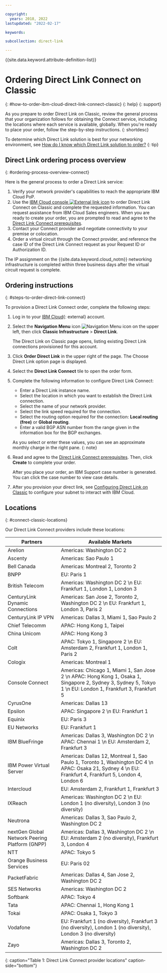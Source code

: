 ```yaml
---

copyright:
  years: 2018, 2022
lastupdated: "2022-02-17"

keywords:

subcollection: direct-link

---
```


{{site.data.keyword.attribute-definition-list}}

# Ordering Direct Link Connect on Classic
{: #how-to-order-ibm-cloud-direct-link-connect-classic}
{: help}
{: support}

As you prepare to order Direct Link on Classic, review the general process that your organization follows for obtaining the Connect service, including the locations where each service is available, globally. When you're ready to place your order, follow the step-by-step instructions.
{: shortdesc}

To determine which Direct Link solution is best for your networking environment, see [How do I know which Direct Link solution to order?](/docs/direct-link?topic=direct-link-get-started-with-ibm-cloud-direct-link#get-started-solution-to-order)
{: tip}

## Direct Link ordering process overview
{: #ordering-process-overview-connect}

Here is the general process to order a Direct Link service:

 1. Verify your network provider's capabilities to reach the appropriate IBM Cloud PoP.
 2. Use the [IBM Cloud console ![External link icon](../../icons/launch-glyph.svg "External link icon")](/login) to order Direct Link Connect on Classic and complete the requested information. You can request assistance from IBM Cloud Sales engineers. When you are ready to create your order, you are prompted to read and agree to the [Direct Link Connect prerequisites](/docs/direct-link?topic=direct-link-ibm-cloud-dl-connect-prerequisites).
 3. Contact your Connect provider and negotiate connectivity to your premise or colocation.
 4. Order a virtual circuit through the Connect provider, and reference the case ID of the Direct Link Connect request as your Request ID or Authorization ID.

The IP assignment on the {{site.data.keyword.cloud_notm}} networking infrastructure is completed within three business days after the virtual circuit request is complete.

## Ordering instructions
{: #steps-to-order-direct-link-connect}

To provision a Direct Link Connect order, complete the following steps:

1. Log in to your [IBM Cloud](/login){: external} account.
1. Select the **Navigation Menu** icon ![Navigation Menu icon](images/menu_icon.png) on the upper left, then click **Classic Infrastructure** > **Direct Link**.

   The Direct Link on Classic page opens, listing existing Direct Link connections provisioned for this account.

1. Click **Order Direct Link** in the upper right of the page. The Choose Direct Link option page is displayed.
1. Select the **Direct Link Connect** tile to open the order form.
1. Complete the following information to configure Direct Link Connect:

   - Enter a Direct Link instance name.
   - Select the location in which you want to establish the Direct Link connection.
   - Select the name of your network provider.
   - Select the link speed required for the connection.
   - Select the routing option required for the connection: **Local routing (free)** or **Global routing**.
   - Enter a valid BGP ASN number from the range given in the information box for the BGP exchanges.

   As you select or enter these values, you can see an approximate monthly charge in the right pane.
   {: note}

1. Read and agree to the [Direct Link Connect prerequisites](/docs/direct-link?topic=direct-link-ibm-cloud-dl-connect-prerequisites). Then, click **Create** to complete your order.

      After you place your order, an IBM Support case number is generated. You can click the case number to view case details.

1. After you provision your direct link, see [Configuring Direct Link on Classic](/docs/direct-link?topic=direct-link-configure-ibm-cloud-direct-link) to configure your subnet to interact with IBM Cloud.

## Locations
{: #connect-classic-locations}

Our Direct Link Connect providers include these locations:

| Partners | Available Markets |
|--------------|--------------|
| Arelion | Americas: Washington DC 2 |
| Ascenty | Americas: Sao Paulo 1 |
| Bell Canada | Americas: Montreal 2, Toronto 2 |
| BNPP | EU: Paris 1 |
| British Telecom |  Americas: Washington DC 2  \n EU: Frankfurt 1, London 1, London 3 |
| CenturyLink Dynamic Connections |  Americas: San Jose 2, Toronto 2, Washington DC 2   \n EU: Frankfurt 1, London 3, Paris 2
| CenturyLink IP VPN | Americas: Dallas 3, Miami 1, Sao Paulo 2 |
| Chief Telecomm | APAC: Hong Kong 1, Taipei |
| China Unicom | APAC: Hong Kong 3 |
| Colt | APAC: Tokyo 1, Singapore 2  \n EU: Amsterdam 2, Frankfurt 1, London 1, Paris 2 |
| Cologix | Americas: Montreal 1 |
| Console Connect | Americas: Chicago 1, Miami 1, San Jose 2   \n APAC: Hong Kong 1, Osaka 1, Singapore 2, Sydney 3, Sydney 5, Tokyo 1  \n EU: London 1, Frankfurt 3, Frankfurt 5  |
| CyrusOne | Americas: Dallas 13 |
| Epsilon | APAC:  Singapore 2  \n EU: Frankfurt 1  |
| Equinix | EU: Paris 3 |
| EU Networks | EU: Frankfurt 1 |
| IBM BlueFringe | Americas: Dallas 3, Washington DC 2  \n APAC: Chennai 1  \n EU: Amsterdam 2, Frankfurt 3 |
| IBM Power Virtual Server | Americas: Dallas 12, Montreal 1, Sao Paulo 1, Toronto 1, Washington DC 4  \n APAC: Osaka 21, Sydney 4  \n EU: Frankfurt 4, Frankfurt 5, London 4, London 6  |
| Intercloud | EU: Amsterdam 2, Frankfurt 1, Frankfurt 3 |
| IXReach | Americas: Washington DC 2  \n EU: London 1 (no diversity), London 3 (no diversity) |
| Neutrona |  Americas: Dallas 3, Sao Paulo 2, Washington DC 2 |
| nextGen Global Network Peering Platform (GNPP) |  Americas: Dallas 3, Washington DC 2  \n EU: Amsterdam 2 (no diversity), Frankfurt 3, London 4 |
| NTT | APAC: Tokyo 5 |
| Orange Business Services | EU: Paris 02|
| PacketFabric | Americas: Dallas 4, San Jose 2, Washington DC 2 |
| SES Networks | Americas: Washington DC 2 |
| Softbank | APAC: Tokyo 4 |
| Tata | APAC: Chennai 1, Hong Kong 1 |
| Tokai | APAC: Osaka 1, Tokyo 3 |
| Vodafone | EU: Frankfurt 1 (no diversity), Frankfurt 3 (no diversity), London 1 (no diversity), London 3 (no diversity)  |
| Zayo | Americas: Dallas 3, Toronto 2, Washington DC 2 |
{: caption="Table 1: Direct Link Connect provider locations" caption-side="bottom"}
